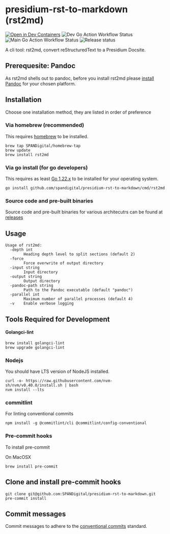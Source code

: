 # presidium-rst-to-markdown (rst2md)

[![Open in Dev Containers](https://img.shields.io/static/v1?label=Dev%20Containers&message=Open&color=blue&logo=visualstudiocode)](https://vscode.dev/redirect?url=vscode://ms-vscode-remote.remote-containers/cloneInVolume?url=https://github.com/SPANDigital/presidium-rst-to-markdown)
![Dev Go Action Workflow Status](https://img.shields.io/github/actions/workflow/status/spandigital/presidium-rst-to-markdown/go.yml?branch=dev&label=dev)
![Main Go Action Workflow Status](https://img.shields.io/github/actions/workflow/status/spandigital/presidium-rst-to-markdown/go.yml?branch=main&label=main)
![Release status](https://img.shields.io/github/v/release/SPANDigital/presidium-rst-to-markdown)


A cli tool: rst2md, convert reStructuredText to a Presidium Docsite.

## Prerequesite: Pandoc

As rst2md shells out to pandoc, before you install rst2md please [install](https://pandoc.org/installing.html)
[Pandoc](https://pandoc.org/) for your chosen platform.

## Installation

Choose one installation method, they are listed in order of preference

### Via homebrew (recommended)

This requires [homebrew](https://brew.sh/) to be installed.

```shell
brew tap SPANDigital/homebrew-tap
brew update
brew install rst2md
```

### Via go install (for go developers)

This requires as least [Go 1.22.x](https://go.dev/doc/install) to be installed for your operating system.

```shell
go install github.com/spandigital/presidium-rst-to-markdown/cmd/rst2md
```
### Source code and pre-built binaries

Source code and pre-built binaries for various architecutrs can be found at [releases](/releases)

## Usage

```
Usage of rst2md:
  -depth int
        Heading depth level to split sections (default 2)
  -force
        Force overwrite of output directory
  -input string
        Input directory
  -output string
        Output directory
  -pandoc-path string
        Path to the Pandoc executable (default "pandoc")
  -parallel int
        Maximum number of parallel processes (default 4)
  -v    Enable verbose logging
```

## Tools Required for Development

#### Golangci-lint

```brew
brew install golangci-lint
brew upgrade golangci-lint
```

### Nodejs

You should have LTS version of NodeJS installed.

```shell
curl -o- https://raw.githubusercontent.com/nvm-sh/nvm/v0.40.0/install.sh | bash
nvm install --lts
```

### commitlint

For linting conventional commits

```shell
npm install -g @commitlint/cli @commitlint/config-conventional
```

### Pre-commit hooks

To install pre-commit

On MacOSX
```shell
brew install pre-commit
```

## Clone and install pre-commit hooks

```shell
git clone git@github.com:SPANDigital/presidium-rst-to-markdown.git
pre-commit install
```

## Commit messages

Commit messages to adhere to the [conventional commits](https://www.conventionalcommits.org/en/v1.0.0/) standard.
